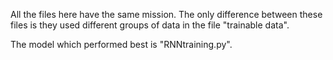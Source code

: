 All the files here have the same mission. The only difference between these files is they used different groups of data in the file "trainable data".

The model which performed best is "RNNtraining.py".

